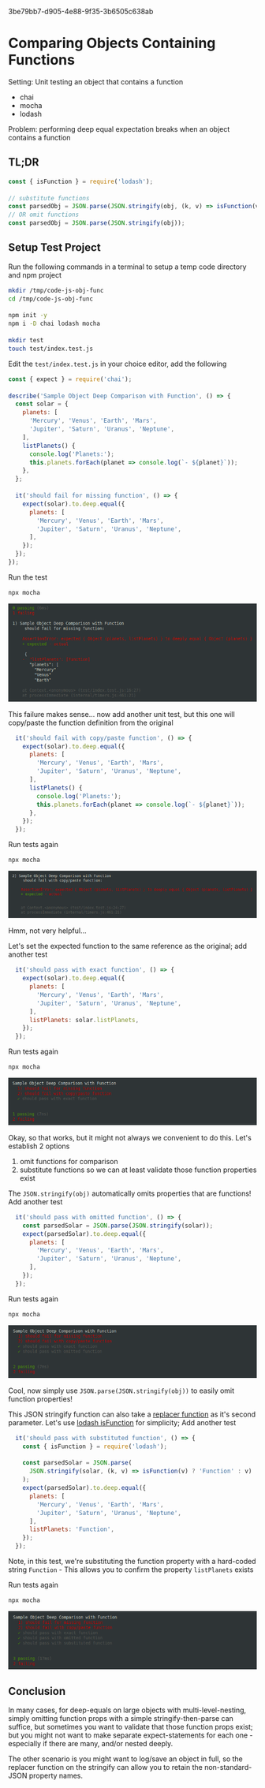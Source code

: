 3be79bb7-d905-4e88-9f35-3b6505c638ab

# Comparing Objects Containing Functions

Setting: Unit testing an object that contains a function
- chai
- mocha
- lodash

Problem: performing deep equal expectation breaks when an object contains a function

## TL;DR

```js
const { isFunction } = require('lodash');

// substitute functions
const parsedObj = JSON.parse(JSON.stringify(obj, (k, v) => isFunction(v) ? 'Function' : v));
// OR omit functions
const parsedObj = JSON.parse(JSON.stringify(obj));
```

## Setup Test Project

Run the following commands in a terminal to setup a temp code directory and npm
project
```bash
mkdir /tmp/code-js-obj-func
cd /tmp/code-js-obj-func

npm init -y
npm i -D chai lodash mocha

mkdir test
touch test/index.test.js
```

Edit the `test/index.test.js` in your choice editor, add the following
```js
const { expect } = require('chai');

describe('Sample Object Deep Comparison with Function', () => {
  const solar = {
    planets: [
      'Mercury', 'Venus', 'Earth', 'Mars',
      'Jupiter', 'Saturn', 'Uranus', 'Neptune',
    ],
    listPlanets() {
      console.log('Planets:');
      this.planets.forEach(planet => console.log(`- ${planet}`));
    },
  };

  it('should fail for missing function', () => {
    expect(solar).to.deep.equal({
      planets: [
        'Mercury', 'Venus', 'Earth', 'Mars',
        'Jupiter', 'Saturn', 'Uranus', 'Neptune',
      ],
    });
  });
});
```

Run the test
```js
npx mocha
```

![](../../img/js-obj-expect-missing-func.png)

This failure makes sense... now add another unit test, but this one will
copy/paste the function definition from the original

```js
  it('should fail with copy/paste function', () => {
    expect(solar).to.deep.equal({
      planets: [
        'Mercury', 'Venus', 'Earth', 'Mars',
        'Jupiter', 'Saturn', 'Uranus', 'Neptune',
      ],
      listPlanets() {
        console.log('Planets:');
        this.planets.forEach(planet => console.log(`- ${planet}`));
      },
    });
  });
```

Run tests again
```js
npx mocha
```

![](../../img/js-obj-expect-copy-func.png)

Hmm, not very helpful...

Let's set the expected function to the same reference as the original; add
another test

```js
  it('should pass with exact function', () => {
    expect(solar).to.deep.equal({
      planets: [
        'Mercury', 'Venus', 'Earth', 'Mars',
        'Jupiter', 'Saturn', 'Uranus', 'Neptune',
      ],
      listPlanets: solar.listPlanets,
    });
  });
```

Run tests again
```js
npx mocha
```

![](../../img/js-obj-expect-exact-func.png)

Okay, so that works, but it might not always we convenient to do this. Let's
establish 2 options
1. omit functions for comparison
2. substitute functions so we can at least validate those function properties
   exist

The `JSON.stringify(obj)` automatically omits properties that are functions!
Add another test

```js
  it('should pass with omitted function', () => {
    const parsedSolar = JSON.parse(JSON.stringify(solar));
    expect(parsedSolar).to.deep.equal({
      planets: [
        'Mercury', 'Venus', 'Earth', 'Mars',
        'Jupiter', 'Saturn', 'Uranus', 'Neptune',
      ],
    });
  });
```

Run tests again
```js
npx mocha
```

![](../../img/js-obj-expect-omitted-func.png)

Cool, now simply use `JSON.parse(JSON.stringify(obj))` to easily omit function
properties!

This JSON stringify function can also take a
[replacer function](https://developer.mozilla.org/en-US/docs/Web/JavaScript/Reference/Global_Objects/JSON/stringify#the_replacer_parameter)
as it's second parameter. Let's use
[lodash isFunction](https://lodash.com/docs/4.17.15#isFunction) for simplicity; Add another test

```js
  it('should pass with substituted function', () => {
    const { isFunction } = require('lodash');

    const parsedSolar = JSON.parse(
      JSON.stringify(solar, (k, v) => isFunction(v) ? 'Function' : v)
    );
    expect(parsedSolar).to.deep.equal({
      planets: [
        'Mercury', 'Venus', 'Earth', 'Mars',
        'Jupiter', 'Saturn', 'Uranus', 'Neptune',
      ],
      listPlanets: 'Function',
    });
  });
```

Note, in this test, we're substituting the function property with a hard-coded
string `Function` - This allows you to confirm the property `listPlanets` exists

Run tests again
```js
npx mocha
```

![](../../img/js-obj-expect-subs-func.png)

## Conclusion

In many cases, for deep-equals on large objects with multi-level-nesting, simply
omitting function props with a simple stringify-then-parse can suffice, but
sometimes you want to validate that those function props exist; but you might
not want to make separate expect-statements for each one - especially if there
are many, and/or nested deeply.

The other scenario is you might want to log/save an object in full, so the
replacer function on the stringify can allow you to retain the
non-standard-JSON property names.
